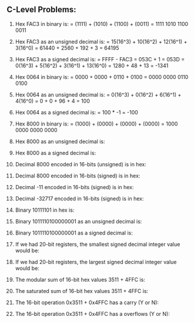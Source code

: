 ## C-Level Problems:

  1. Hex FAC3 in binary is:
     = (1111) + (1010) + (1100) + (0011)
     = 1111 1010 1100 0011

  2. Hex FAC3 as an unsigned decimal is:
	  = 15(16^3) +  10(16^2) + 12(16^1) + 3(16^0)
	  = 61440 + 2560 + 192 + 3
	  = 64195
 
  3. Hex FAC3 as a signed decimal is:
    = FFFF - FAC3
	  = 053C + 1
	  = 053D
	  = 0(16^3) + 5(16^2) + 3(16^1) + 13(16^0)
	  = 1280 + 48 + 13
	  = -1341

  4. Hex 0064 in binary is:
	  = 0000 + 0000 + 0110 + 0100
	  = 0000 0000 0110 0100

  5. Hex 0064 as an unsigned decimal is:
  	= 0(16^3) + 0(16^2) + 6(16^1) + 4(16^0)
  	= 0 + 0 + 96 + 4
  	= 100

  6. Hex 0064 as a signed decimal is:
  	= 100 * -1
  	= -100
  
  7. Hex 8000 in binary is:
  	= (1000) +  (0000) +  (0000) + (0000)
  	= 1000 0000 0000 0000

  8. Hex 8000 as an unsigned decimal is:


  9. Hex 8000 as a signed decimal is:


  10. Decimal 8000 encoded in 16-bits (unsigned) is in hex:


  11. Decimal 8000 encoded in 16-bits (signed) is in hex:


  12. Decimal -11 encoded in 16-bits (signed) is in hex:


  13. Decimal -32717 encoded in 16-bits (signed) is in hex:


  14. Binary 10111101 in hex is:


  15. Binary 1011110100000001 as an unsigned decimal is:


  16. Binary 1011110100000001 as a signed decimal is:


  17. If we had 20-bit registers, the smallest signed decimal integer value would be:


  18. If we had 20-bit registers, the largest signed decimal integer value would be:


  19. The modular sum of 16-bit hex values 3511 + 4FFC is:


  20. The saturated sum of 16-bit hex values 3511 + 4FFC is:


  21. The 16-bit operation 0x3511 + 0x4FFC has a carry (Y or N):


  22. The 16-bit operation 0x3511 + 0x4FFC has a overflows (Y or N):

